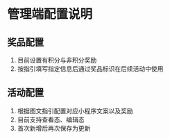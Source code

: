 # 管理端配置说明

## 奖品配置

1. 目前设置有积分与非积分奖励
2. 按指引填写指定信息后通过奖品标识在后续活动中使用

## 活动配置

1. 根据图文指引配置对应小程序文案以及奖励
2. 目前支持查看态、编辑态
3. 首次新增后再次保存为更新
